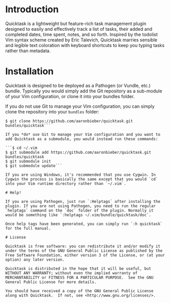 # Introduction

Quicktask is a lightweight but feature-rich task management plugin designed to easily and effectively track a list of tasks, their added and completed dates, time spent, notes, and so forth. Inspired by the todolist Vim syntax scheme created by Eric Talevich, Quicktask marries sensible and legible text coloration with keyboard shortcuts to keep you typing tasks rather than metadata.

# Installation

Quicktask is designed to be deployed as a Pathogen (or Vundle, etc.) bundle. Typically you would simply add the Git repository as a sub-module of your Vim configuration, or clone it into your bundles folder.

If you do not use Git to manage your Vim configuration, you can simply clone the repository into your `bundles` folder:

```$ cd ~/.vim  
$ git clone https://github.com/aaronbieber/quicktask.git bundles/quicktask```

If you *do* use Git to manage your Vim configuration and you want to add Quicktask as a submodule, you would instead run these commands:

```$ cd ~/.vim  
$ git submodule add https://github.com/aaronbieber/quicktask.git bundles/quicktask  
$ git submodule init  
$ git submodule update```

If you are using Windows, it's recommended that you use Cygwin. In Cygwin the process is basically the same except that you would `cd` into your Vim runtime directory rather than `~/.vim`.

# Help!

If you are using Pathogen, just run `:Helptags` after installing the plugin. If you are not using Pathogen, you need to run the regular `helptags` command on the `doc` folder of the plugin. Normally it would be something like `:helptags ~/.vim/bundle/quicktask/doc`.

Once help tags have been generated, you can simply run `:h quicktask` for the full manual.

# License

Quicktask is free software: you can redistribute it and/or modify it under the terms of the GNU General Public License as published by the Free Software Foundation, either version 3 of the License, or (at your option) any later version.

Quicktask is distributed in the hope that it will be useful, but WITHOUT ANY WARRANTY; without even the implied warranty of MERCHANTABILITY or FITNESS FOR A PARTICULAR PURPOSE.  See the GNU General Public License for more details.

You should have received a copy of the GNU General Public License along with Quicktask.  If not, see <http://www.gnu.org/licenses/>.
